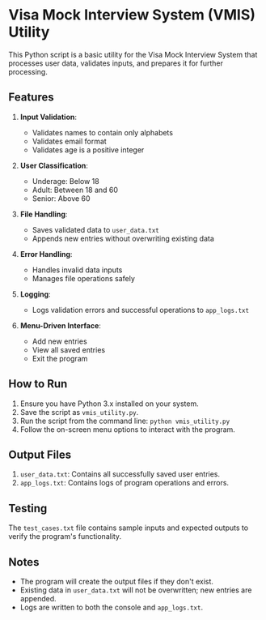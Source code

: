 # Visa Mock Interview System (VMIS) Utility

This Python script is a basic utility for the Visa Mock Interview System that processes user data, validates inputs, and prepares it for further processing.

## Features

1. **Input Validation**:

   - Validates names to contain only alphabets
   - Validates email format
   - Validates age is a positive integer

2. **User Classification**:

   - Underage: Below 18
   - Adult: Between 18 and 60
   - Senior: Above 60

3. **File Handling**:

   - Saves validated data to `user_data.txt`
   - Appends new entries without overwriting existing data

4. **Error Handling**:

   - Handles invalid data inputs
   - Manages file operations safely

5. **Logging**:

   - Logs validation errors and successful operations to `app_logs.txt`

6. **Menu-Driven Interface**:
   - Add new entries
   - View all saved entries
   - Exit the program

## How to Run

1. Ensure you have Python 3.x installed on your system.
2. Save the script as `vmis_utility.py`.
3. Run the script from the command line: `python vmis_utility.py`
4. Follow the on-screen menu options to interact with the program.

## Output Files

1. `user_data.txt`: Contains all successfully saved user entries.
2. `app_logs.txt`: Contains logs of program operations and errors.

## Testing

The `test_cases.txt` file contains sample inputs and expected outputs to verify the program's functionality.

## Notes

- The program will create the output files if they don't exist.
- Existing data in `user_data.txt` will not be overwritten; new entries are appended.
- Logs are written to both the console and `app_logs.txt`.
